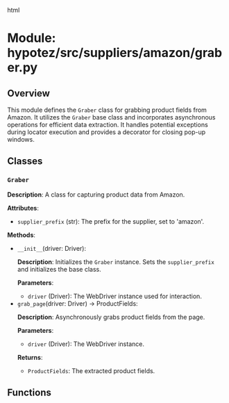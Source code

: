 html
<h1>Module: hypotez/src/suppliers/amazon/graber.py</h1>

<h2>Overview</h2>
<p>This module defines the <code>Graber</code> class for grabbing product fields from Amazon. It utilizes the <code>Graber</code> base class and incorporates asynchronous operations for efficient data extraction.  It handles potential exceptions during locator execution and provides a decorator for closing pop-up windows.</p>

<h2>Classes</h2>

<h3><code>Graber</code></h3>

<p><strong>Description</strong>: A class for capturing product data from Amazon.</p>

<p><strong>Attributes</strong>:</p>
<ul>
  <li><code>supplier_prefix</code> (str): The prefix for the supplier, set to 'amazon'.</li>
</ul>

<p><strong>Methods</strong>:</p>
<ul>
  <li><code>__init__</code>(driver: Driver):
    <p><strong>Description</strong>: Initializes the <code>Graber</code> instance. Sets the <code>supplier_prefix</code> and initializes the base class.</p>
    <p><strong>Parameters</strong>:</p>
    <ul>
      <li><code>driver</code> (Driver): The WebDriver instance used for interaction.</li>
    </ul>
  </li>
  <li><code>grab_page</code>(driver: Driver) -> ProductFields:
    <p><strong>Description</strong>: Asynchronously grabs product fields from the page.</p>
    <p><strong>Parameters</strong>:</p>
    <ul>
      <li><code>driver</code> (Driver): The WebDriver instance.</li>
    </ul>
    <p><strong>Returns</strong>:</p>
    <ul>
      <li><code>ProductFields</code>: The extracted product fields.</li>
    </ul>
  </li>
</ul>


<h2>Functions</h2>

<!-- Function definitions (close_pop_up is commented out, as it's not implemented in this example) -->
<!--<h3><code>close_pop_up</code></h3>
<p><strong>Description</strong>: A decorator to close pop-up windows before executing the function.</p>
<p><strong>Parameters</strong>:</p>
<ul>
<li><code>value (Any)</code>: An optional additional value for the decorator.</li>
</ul>
<p><strong>Returns</strong>:
<ul>
<li><code>Callable</code>: A decorator wrapping the function.</li>
</ul>
<p><strong>Implementation Note</strong>:  The implementation for this function is commented out as it was a placeholder in the original code.</p> -->



<!-- Function documentation for `fetch_all_data` and any other functions, if they exist -->

```